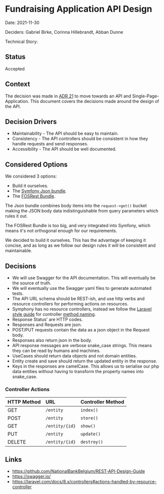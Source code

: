 # Fundraising Application API Design

Date: 2021-11-30

Deciders: Gabriel Birke, Corinna Hillebrandt, Abban Dunne

Technical Story:

## Status

Accepted

## Context

The decision was made in [ADR 21](https://github.com/wmde/fundraising-application/blob/main/doc/adr/021_Single_or_Multi_Page_Application_Architecture.md) to move towards an API and Single-Page-Application. This document covers the decisions made around the design of the API.

## Decision Drivers
* Maintainability - The API should be easy to maintain.
* Consistency - The API controllers should be consistent in how they handle requests and send responses.
* Accessibility - The API should be well documented.

## Considered Options
We considered 3 options:
* Build it ourselves.
* The [Symfony Json bundle](https://github.com/symfony-bundles/json-request-bundle).
* The [FOSRest Bundle](https://github.com/FriendsOfSymfony/FOSRestBundle).

The Json bundle combines body items into the `request->get()` bucket making the JSON body data indistinguishable from query parameters which rules it out.

The FOSRest Bundle is too big, and very integrated into Symfony, which means it's not orthogonal enough for our requirements.

We decided to build it ourselves. This has the advantage of keeping it concise, and as long as we follow our design rules it will be consistent and maintainable.

## Decisions
* We will use Swagger for the API documentation. This will eventually be the source of truth.
* We will eventually use the Swagger yaml files to generate automated tests.
* The API URL schema should be REST-ish, and use http verbs and resource controllers for performing actions on resources.
* Symphony has no resource controllers, instead we follow the [Laravel style guide](https://laravel.com/docs/8.x/controllers#actions-handled-by-resource-controller) for controller [method naming](#controller-actions).
* Response Status' are HTTP codes.
* Responses and Requests are json.
* POST/PUT requests contain the data as a json object in the Request body.
* Responses also return json in the body. 
* API response messages are verbose snake_case strings. This means they can be read by humans and machines.
* UseCases should return data objects and not domain entities.
* Entity create and save should return the updated entity in the response.
* Keys in the responses are camelCase. This allows us to serialise our php data entities without having to transform the property names into snake_case.

### Controller Actions

| HTTP Method | URL | Controller Method |
|:--|:--|:--|
| GET | `/entity` | `index()` |
| POST | `/entity` | `store()` |
| GET | `/entity/{id}` | `show()` |
| PUT | `/entity` | `update()` |
| DELETE | `/entity/{id}` | `destroy()` |

## Links
* https://github.com/NationalBankBelgium/REST-API-Design-Guide
* https://swagger.io/
* https://laravel.com/docs/8.x/controllers#actions-handled-by-resource-controller
